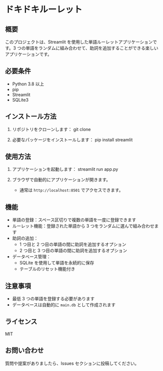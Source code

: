 # ドキドキルーレット

## 概要

このプロジェクトは、Streamlit を使用した単語ルーレットアプリケーションです。3 つの単語をランダムに組み合わせて、助詞を追加することができる楽しいアプリケーションです。

## 必要条件

- Python 3.8 以上
- pip
- Streamlit
- SQLite3

## インストール方法

1. リポジトリをクローンします：
   git clone <repository-url>

2. 必要なパッケージをインストールします：
   pip install streamlit

## 使用方法

1. アプリケーションを起動します：
   streamlit run app.py

2. ブラウザで自動的にアプリケーションが開きます。
   - 通常は `http://localhost:8501` でアクセスできます。

## 機能

- 単語の登録：スペース区切りで複数の単語を一度に登録できます
- ルーレット機能：登録された単語から 3 つをランダムに選んで組み合わせます
- 助詞の追加：
  - 1 つ目と 2 つ目の単語の間に助詞を追加するオプション
  - 2 つ目と 3 つ目の単語の間に助詞を追加するオプション
- データベース管理：
  - SQLite を使用して単語を永続的に保存
  - テーブルのリセット機能付き

## 注意事項

- 最低 3 つの単語を登録する必要があります
- データベースは自動的に `main.db` として作成されます

## ライセンス

MIT

## お問い合わせ

質問や提案がありましたら、Issues セクションに投稿してください。

